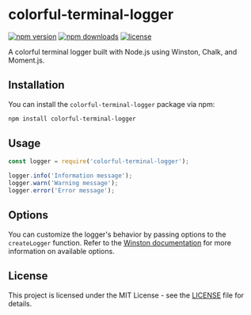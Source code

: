 # colorful-terminal-logger

[![npm version](https://img.shields.io/npm/v/colorful-terminal-logger.svg?style=flat-square)](https://www.npmjs.com/package/colorful-terminal-logger)
[![npm downloads](https://img.shields.io/npm/dt/colorful-terminal-logger.svg?style=flat-square)](https://www.npmjs.com/package/colorful-terminal-logger)
[![license](https://img.shields.io/npm/l/colorful-terminal-logger.svg?style=flat-square)](https://github.com/yourusername/colorful-terminal-logger/blob/master/LICENSE)

A colorful terminal logger built with Node.js using Winston, Chalk, and Moment.js.

## Installation

You can install the `colorful-terminal-logger` package via npm:

```bash
npm install colorful-terminal-logger
```

## Usage

```javascript
const logger = require('colorful-terminal-logger');

logger.info('Information message');
logger.warn('Warning message');
logger.error('Error message');
```

## Options

You can customize the logger's behavior by passing options to the `createLogger` function. Refer to the [Winston documentation](https://github.com/winstonjs/winston) for more information on available options.

## License

This project is licensed under the MIT License - see the [LICENSE](LICENSE) file for details.
